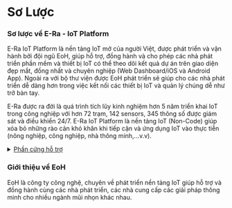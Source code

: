 # Sơ Lược

### Sơ lược về E-Ra - IoT Platform <a href="#so-luoc-ve-e-ra-iot-platform" id="so-luoc-ve-e-ra-iot-platform"></a>

E-Ra IoT Platform là nền tảng IoT mở của người Việt, được phát triển và vận hành bởi đội ngũ EoH, giúp hỗ trợ, đồng hành và cho phép các nhà phát triển phần mềm và thiết bị IoT có thể theo dõi kết quả dự án trên giao diện đẹp mắt, đồng nhất và chuyên nghiệp (Web Dashboard/iOS và Android App). Ngoài ra với bộ thư viện được EoH phát triển sẽ giúp cho các nhà phát triển dễ dàng hơn trong việc kết nối các thiết bị IoT và quản lý chúng dễ như trở bàn tay.

E-Ra được ra đời là quá trình tích lũy kinh nghiệm hơn 5 năm triển khai IoT trong công nghiệp với hơn 72 trạm, 142 sensors, 345 thông số được giám sát và điều khiển 24/7. E-Ra IoT Platform là nền tảng IoT (Non-Code) giúp xóa bỏ những rào cản khó khăn khi tiếp cận và ứng dụng IoT vào thực tiễn (nông nghiệp, công nghiệp, nhà thông minh,...v.v).

<details>

<summary><a href="../huong-dan/chuan-bi/phan-cung.md">Phần cứng hỗ trợ</a></summary>



* Module ESP32

<!---->

* Module Esp8266

<!---->

* Module STM32 (F4 series)

<!---->

* Module Raspberry Pi 1,2,3,4, hoặc zero series

</details>

### Giới thiệu về EoH <a href="#gioi-thieu-ve-eoh" id="gioi-thieu-ve-eoh"></a>

EoH là công ty công nghệ, chuyên về phát triển nền tảng IoT giúp hỗ trợ và đồng hành cùng các nhà phát triển, các nhà cung cấp các giải pháp thông minh cho nhiều ngành mũi nhọn khác nhau.
